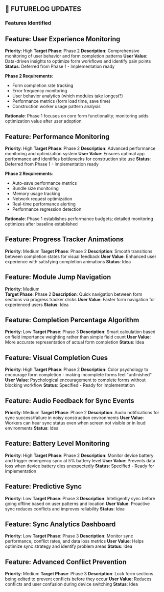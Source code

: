 ## 🔮 **FUTURELOG UPDATES**

### **Features Identified**

## Feature: User Experience Monitoring

**Priority**: High
**Target Phase**: Phase 2
**Description**: Comprehensive monitoring of user behavior and form completion patterns
**User Value**: Data-driven insights to optimize form workflows and identify pain points
**Status**: Deferred from Phase 1 - Implementation ready

**Phase 2 Requirements**:

- Form completion rate tracking
- Error frequency monitoring
- User behavior analytics (which modules take longest?)
- Performance metrics (form load time, save time)
- Construction worker usage pattern analysis

**Rationale**: Phase 1 focuses on core form functionality; monitoring adds optimization value after user adoption

## Feature: Performance Monitoring

**Priority**: High
**Target Phase**: Phase 2
**Description**: Advanced performance monitoring and optimization system
**User Value**: Ensures optimal app performance and identifies bottlenecks for construction site use
**Status**: Deferred from Phase 1 - Implementation ready

**Phase 2 Requirements**:

- Auto-save performance metrics
- Bundle size monitoring
- Memory usage tracking
- Network request optimization
- Real-time performance alerting
- Performance regression detection

**Rationale**: Phase 1 establishes performance budgets; detailed monitoring optimizes after baseline established

## Feature: Progress Tracker Animations

**Priority**: Medium
**Target Phase**: Phase 2
**Description**: Smooth transitions between completion states for visual feedback
**User Value**: Enhanced user experience with satisfying completion animations
**Status**: Idea

## Feature: Module Jump Navigation

**Priority**: Medium  
**Target Phase**: Phase 2
**Description**: Quick navigation between form sections via progress tracker clicks
**User Value**: Faster form navigation for experienced users
**Status**: Idea

## Feature: Completion Percentage Algorithm

**Priority**: Low
**Target Phase**: Phase 3
**Description**: Smart calculation based on field importance weighting rather than simple field count
**User Value**: More accurate representation of actual form completion
**Status**: Idea

## Feature: Visual Completion Cues

**Priority**: High
**Target Phase**: Phase 2
**Description**: Color psychology to encourage form completion - making incomplete forms feel "unfinished"
**User Value**: Psychological encouragement to complete forms without blocking workflow
**Status**: Specified - Ready for implementation

## Feature: Audio Feedback for Sync Events

**Priority**: Medium
**Target Phase**: Phase 2
**Description**: Audio notifications for sync success/failure in noisy construction environments
**User Value**: Workers can hear sync status even when screen not visible or in loud environments
**Status**: Idea

## Feature: Battery Level Monitoring

**Priority**: High
**Target Phase**: Phase 2
**Description**: Monitor device battery and trigger emergency sync at 5% battery level
**User Value**: Prevents data loss when device battery dies unexpectedly
**Status**: Specified - Ready for implementation

## Feature: Predictive Sync

**Priority**: Low
**Target Phase**: Phase 3
**Description**: Intelligently sync before going offline based on user patterns and location
**User Value**: Proactive sync reduces conflicts and improves reliability
**Status**: Idea

## Feature: Sync Analytics Dashboard

**Priority**: Low
**Target Phase**: Phase 3
**Description**: Monitor sync performance, conflict rates, and data loss metrics
**User Value**: Helps optimize sync strategy and identify problem areas
**Status**: Idea

## Feature: Advanced Conflict Prevention

**Priority**: Medium
**Target Phase**: Phase 3
**Description**: Lock form sections being edited to prevent conflicts before they occur
**User Value**: Reduces conflicts and user confusion during device switching
**Status**: Idea
